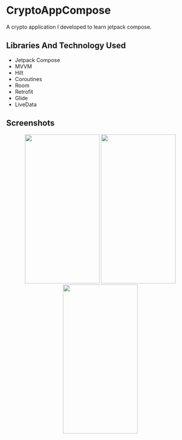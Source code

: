 # CryptoAppCompose

A crypto application I developed to learn jetpack compose.

## Libraries And Technology Used

- Jetpack Compose
- MVVM
- Hilt
- Coroutines 
- Room
- Retrofit
- Glide
- LiveData

  
## Screenshots
<p align="center">
<img src = "![image](https://github.com/rasitmelihdincer/CryptoAppCompose/assets/118563350/74168019-687e-48d3-889c-4fa4ad03bb16)" width = "200" height = "400">
<img src = "![image](https://github.com/rasitmelihdincer/CryptoAppCompose/assets/118563350/4ea25b75-dec9-4f6e-8af3-7d5a6921452d)" width = "200" height = "400">
<img src = "![image](https://github.com/rasitmelihdincer/CryptoAppCompose/assets/118563350/fa848c0e-d606-4bbd-8856-616795c0e014)" width = "200" height = "400">
 </p>


